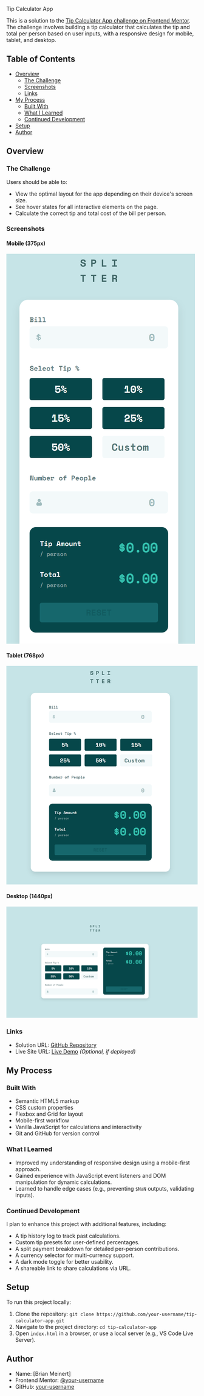 Tip Calculator App

This is a solution to the [Tip Calculator App challenge on Frontend Mentor](https://www.frontendmentor.io/challenges/tip-calculator-app-ugJNGbJUX). The challenge involves building a tip calculator that calculates the tip and total per person based on user inputs, with a responsive design for mobile, tablet, and desktop.

## Table of Contents

- [Overview](#overview)
  - [The Challenge](#the-challenge)
  - [Screenshots](#screenshots)
  - [Links](#links)
- [My Process](#my-process)
  - [Built With](#built-with)
  - [What I Learned](#what-i-learned)
  - [Continued Development](#continued-development)
- [Setup](#setup)
- [Author](#author)

## Overview

### The Challenge

Users should be able to:

- View the optimal layout for the app depending on their device's screen size.
- See hover states for all interactive elements on the page.
- Calculate the correct tip and total cost of the bill per person.

### Screenshots

#### Mobile (375px)

![Mobile Screenshot](./screenshots/mobile-screenshot.png)

#### Tablet (768px)

![Tablet Screenshot](./screenshots/tablet-screenshot.png)

#### Desktop (1440px)

![Desktop Screenshot](./screenshots/desktop-screenshot.png)

### Links

- Solution URL: [GitHub Repository](https://github.com/your-username/tip-calculator-app)
- Live Site URL: [Live Demo](https://your-username.github.io/tip-calculator-app/) _(Optional, if deployed)_

## My Process

### Built With

- Semantic HTML5 markup
- CSS custom properties
- Flexbox and Grid for layout
- Mobile-first workflow
- Vanilla JavaScript for calculations and interactivity
- Git and GitHub for version control

### What I Learned

- Improved my understanding of responsive design using a mobile-first approach.
- Gained experience with JavaScript event listeners and DOM manipulation for dynamic calculations.
- Learned to handle edge cases (e.g., preventing `$NaN` outputs, validating inputs).

### Continued Development

I plan to enhance this project with additional features, including:

- A tip history log to track past calculations.
- Custom tip presets for user-defined percentages.
- A split payment breakdown for detailed per-person contributions.
- A currency selector for multi-currency support.
- A dark mode toggle for better usability.
- A shareable link to share calculations via URL.

## Setup

To run this project locally:

1. Clone the repository: `git clone https://github.com/your-username/tip-calculator-app.git`
2. Navigate to the project directory: `cd tip-calculator-app`
3. Open `index.html` in a browser, or use a local server (e.g., VS Code Live Server).

## Author

- Name: [Brian Meinert]
- Frontend Mentor: [@your-username](https://www.frontendmentor.io/profile/bmeinert8)
- GitHub: [your-username](https://github.com/bmeinert8)
